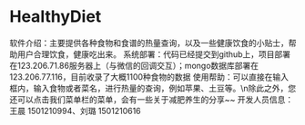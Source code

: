 # HealthyDiet

软件介绍：主要提供各种食物和食谱的热量查询，以及一些健康饮食的小贴士，帮助用户合理饮食，健康吃出来。
系统部署：代码已经提交到github上，项目部署在123.206.71.86服务器上（与微信的回调交互）；mongo数据库部署在123.206.77.116，目前收录了大概1100种食物的数据
使用帮助：可以直接在输入框内，输入食物或者菜名，进行热量的查询，例如苹果、土豆等。\n除此之外，您还可以点击我们菜单栏的菜单，会有一些关于减肥养生的分享~~
开发人员信息：王晨 1501210994、刘璐 1501210616